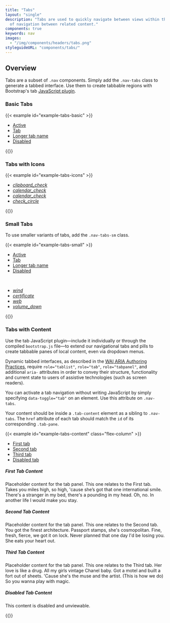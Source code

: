 ```yaml
---
title: "Tabs"
layout: "single"
description: "Tabs are used to quickly navigate between views within the same context. They serve as a form
  of navigation between related content."
components: true
keywords: nav
images:
  - "/img/components/headers/tabs.png"
styleguideURL: "components/tabs/"
---
```


## Overview

Tabs are a subset of `.nav` components. Simply add the
`.nav-tabs` class to generate a tabbed interface. Use them to
create tabbable regions with Bootstrap's tab
<a href="https://getbootstrap.com/docs/4.6/components/navs/#javascript-behavior" rel="noopener" target="_blank">JavaScript
plugin</a>.

### Basic Tabs

{{< example id="example-tabs-basic" >}}
<ul class="nav nav-tabs">
  <li class="nav-item">
    <a class="nav-link active" href="#">Active</a>
  </li>
  <li class="nav-item">
    <a class="nav-link" href="#">Tab</a>
  </li>
  <li class="nav-item">
    <a class="nav-link" href="#">Longer tab name</a>
  </li>
  <li class="nav-item">
    <a class="nav-link disabled" href="#" tabindex="-1" aria-disabled="true">Disabled</a>
  </li>
</ul>
{{</ example >}}

### Tabs with Icons

{{< example id="example-tabs-icons" >}}
<ul class="nav nav-tabs">
  <li class="nav-item">
    <a class="nav-link active" href="#"><i class="modus-icon modus-icons" aria-hidden="true">clipboard_check</i></a>
  </li>
  <li class="nav-item">
    <a class="nav-link" href="#"><i class="modus-icons notranslate" aria-hidden="true">calendar_check</i></a>
  </li>
  <li class="nav-item">
    <a class="nav-link" href="#"><i class="modus-icons notranslate" aria-hidden="true">calendar_check</i></a>
  </li>
  <li class="nav-item">
    <a class="nav-link disabled" href="#" tabindex="-1" aria-disabled="true">
    <i class="modus-icons notranslate" aria-hidden="true">check_circle</i></a>
  </li>
</ul>
{{</ example >}}

### Small Tabs

To use smaller variants of tabs, add the `.nav-tabs-sm` class.

{{< example id="example-tabs-small" >}}
<ul class="nav nav-tabs nav-tabs-sm">
  <li class="nav-item">
    <a class="nav-link active" href="#">Active</a>
  </li>
  <li class="nav-item">
    <a class="nav-link" href="#">Tab</a>
  </li>
  <li class="nav-item">
    <a class="nav-link" href="#">Longer tab name</a>
  </li>
  <li class="nav-item">
    <a class="nav-link disabled" href="#" tabindex="-1" aria-disabled="true">Disabled</a>
  </li>
</ul>
<br>
<ul class="nav nav-tabs nav-tabs-sm">
  <li class="nav-item">
    <a class="nav-link active" href="#"><i class="modus-icons notranslate" aria-hidden="true">wind</i></a>
  </li>
  <li class="nav-item">
    <a class="nav-link" href="#"><i class="modus-icons notranslate" aria-hidden="true">certificate</i></a>
  </li>
  <li class="nav-item">
    <a class="nav-link" href="#"><i class="modus-icons notranslate" aria-hidden="true">web</i></a>
  </li>
  <li class="nav-item">
    <a class="nav-link disabled" href="#" tabindex="-1" aria-disabled="true"><i class="modus-icons notranslate" aria-hidden="true">volume_down</i></a>
  </li>
</ul>
{{</ example >}}

### Tabs with Content

Use the tab JavaScript plugin—include it individually or through the
compiled `bootstrap.js` file—to extend our navigational tabs and
pills to create tabbable panes of local content, even via dropdown menus.

Dynamic tabbed interfaces, as described in the
<a href="https://www.w3.org/TR/wai-aria-practices/#tabpanel"><abbr title="Web Accessibility Initiative">WAI</abbr>
<abbr title="Accessible Rich Internet Applications">ARIA</abbr>
Authoring Practices</a>, require `role="tablist"`, `role="tab"`,
`role="tabpanel"`, and additional `aria-` attributes
in order to convey their structure, functionality and current state to users
of assistive technologies (such as screen readers).

You can activate a tab navigation without writing JavaScript by simply
specifying `data-toggle="tab"` on an element. Use this attribute
on `.nav-tabs`.

Your content should be inside a `.tab-content` element as a
sibling to `.nav-tabs`. The `href` attribute of each
tab should match the `id` of its corresponding
`.tab-pane`.

{{< example id="example-tabs-content" class="flex-column" >}}
<ul class="nav nav-tabs" id="exampleTab" role="tablist">
  <li class="nav-item">
    <a class="nav-link active" id="exampleFirstTab" data-toggle="tab" href="#exampleFirst" role="tab" aria-controls="exampleFirst" aria-selected="true">First tab</a>
  </li>
  <li class="nav-item">
    <a class="nav-link" id="exampleSecondTab" data-toggle="tab" href="#exampleSecond" role="tab" aria-controls="exampleSecond" aria-selected="false">Second tab</a>
  </li>
  <li class="nav-item">
    <a class="nav-link" id="exampleThirdTab" data-toggle="tab" href="#exampleThird" role="tab" aria-controls="exampleThird" aria-selected="false">Third tab</a>
  </li>
  <li class="nav-item">
    <a class="nav-link disabled" id="disabledTab" data-toggle="tab" href="#exampleDisabled" role="tab" aria-controls="exampleDisabled" aria-selected="false">Disabled tab</a>
  </li>
</ul>
<div class="tab-content py-3" id="exampleTabContent">
  <div class="tab-pane fade show active" id="exampleFirst" role="tabpanel" aria-labelledby="exampleFirstTab">
    <h5 id="first-tab-content">First Tab Content</h5>
    <p>
      Placeholder content for the tab panel. This one relates to the First tab. Takes you miles high, so high,
      'cause she’s got that one international smile. There's a stranger in my bed, there's a pounding in my
      head. Oh, no. In another life I would make you stay.
    </p>
  </div>
  <div class="tab-pane fade" id="exampleSecond" role="tabpanel" aria-labelledby="exampleSecondTab">
    <h5 id="second-tab-content">Second Tab Content</h5>
    <p>
      Placeholder content for the tab panel. This one relates to the Second tab. You got the finest
      architecture. Passport stamps, she's cosmopolitan. Fine, fresh, fierce, we got it on lock. Never planned
      that one day I'd be losing you. She eats your heart out.
    </p>
  </div>
  <div class="tab-pane fade" id="exampleThird" role="tabpanel" aria-labelledby="exampleThirdTab">
    <h5 id="third-tab-content">Third Tab Content</h5>
    <p>
      Placeholder content for the tab panel. This one relates to the Third tab. Her love is like a drug. All
      my girls vintage Chanel baby. Got a motel and built a fort out of sheets. 'Cause she's the muse and the
      artist. (This is how we do) So you wanna play with magic.
    </p>
  </div>
  <div class="tab-pane fade" id="exampleDisabled" role="tabpanel" aria-labelledby="disabledTab">
    <h5 id="disabled-tab-content">Disabled Tab Content</h5>
    <p>
      This content is disabled and unviewable.
    </p>
  </div>
</div>
{{</ example >}}
